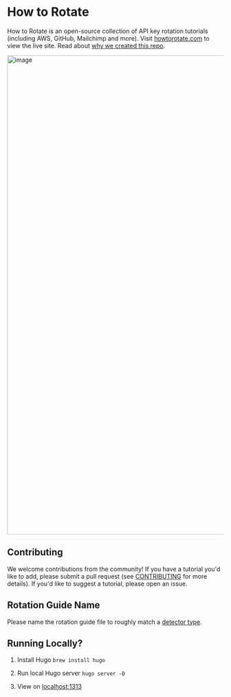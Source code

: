 # How to Rotate

How to Rotate is an open-source collection of API key rotation tutorials (including AWS, GitHub, Mailchimp and more). Visit [howtorotate.com](https://howtorotate.com) to view the live site. Read about [why we created this repo](https://trufflesecurity.com/blog/how-to-rotate-key-rotation-tutorials/).

<img width="1114" alt="image" src="https://github.com/trufflesecurity/how-to-rotate/assets/3084554/3ffa28d3-5f19-4e9c-ace5-aa72ea2bf90d">

## Contributing

We welcome contributions from the community! If you have a tutorial you'd like to add, please submit a pull request (see [CONTRIBUTING](https://github.com/trufflesecurity/how-to-rotate/blob/main/CONTRIBUTING.md) for more details). If you'd like to suggest a tutorial, please open an issue.

## Rotation Guide Name

Please name the rotation guide file to roughly match a [detector type](https://github.com/trufflesecurity/trufflehog/blob/main/proto/detectors.proto).

## Running Locally?

1. Install Hugo
   `brew install hugo`

2. Run local Hugo server
   `hugo server -D`

3. View on [localhost:1313](http://localhost:1313)
